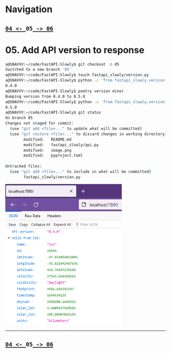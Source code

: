 # Navigation

## [`04 <- `](https://github.com/liquidcarbon/FastAPI-Slowly/tree/04)**`05`**[` -> 06`](https://github.com/liquidcarbon/FastAPI-Slowly/tree/06)


# 05. Add API version to response

```bash
a@SNAVVV:~/code/FastAPI-Slowly$ git checkout -b 05
Switched to a new branch '05'
a@SNAVVV:~/code/FastAPI-Slowly$ touch fastapi_slowly/version.py
a@SNAVVV:~/code/FastAPI-Slowly$ python -c 'from fastapi_slowly.version import get_version; print(get_version())'
0.4.0
a@SNAVVV:~/code/FastAPI-Slowly$ poetry version minor
Bumping version from 0.4.0 to 0.5.0
a@SNAVVV:~/code/FastAPI-Slowly$ python -c 'from fastapi_slowly.version import get_version; print(get_version())'
0.5.0
a@SNAVVV:~/code/FastAPI-Slowly$ git status
On branch 05
Changes not staged for commit:
  (use "git add <file>..." to update what will be committed)
  (use "git restore <file>..." to discard changes in working directory)
        modified:   README.md
        modified:   fastapi_slowly/api.py
        modified:   image.png
        modified:   pyproject.toml

Untracked files:
  (use "git add <file>..." to include in what will be committed)
        fastapi_slowly/version.py
```

![Step 05 - respond with version](image.png)

---

## [`04 <- `](https://github.com/liquidcarbon/FastAPI-Slowly/tree/04)**`05`**[` -> 06`](https://github.com/liquidcarbon/FastAPI-Slowly/tree/06)
